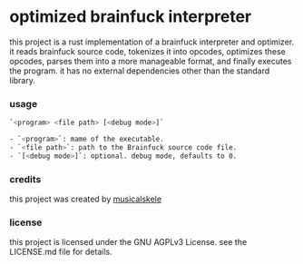 # optimized brainfuck interpreter 

this project is a rust implementation of a brainfuck interpreter and optimizer. it reads brainfuck source code, tokenizes it into opcodes, optimizes these opcodes, parses them into a more manageable format, and finally executes the program. it has no external dependencies other than the standard library.

### usage

```sh
`<program> <file path> [<debug mode>]`

- `<program>`: mame of the executable.
- `<file path>`: path to the Brainfuck source code file.
- `[<debug mode>]`: optional. debug mode, defaults to 0. 
```
### credits

this project was created by [musicalskele](https://github.com/musicalskele)

### license

this project is licensed under the GNU AGPLv3 License. see the LICENSE.md file for details.